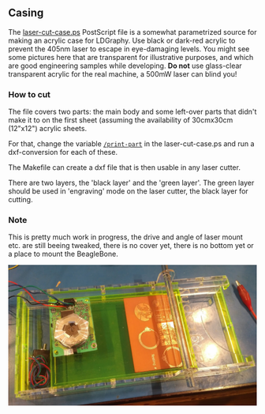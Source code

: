 Casing
------

The [laser-cut-case.ps](./laser-cut-case.ps) PostScript file is a somewhat
parametrized source for making an acrylic case for LDGraphy.
Use black or dark-red acrylic to prevent the 405nm laser to escape in
eye-damaging levels.
You might see some pictures here that are transparent for illustrative purposes,
and which are good engineering samples while developing. **Do not** use
glass-clear transparent acrylic for the real machine, a 500mW laser can
blind you!

### How to cut
The file covers two parts: the main body and some
left-over parts that didn't make it to on the first sheet (assuming the
availability of 30cmx30cm (12"x12") acrylic sheets.

For that, change the variable [`/print-part`](./laser-cut-case.ps#L8) in
the laser-cut-case.ps and run a dxf-conversion for each of these.

The Makefile can create a dxf file that is then usable in any laser cutter.

There are two layers, the 'black layer' and the 'green layer'. The green layer
should be used in 'engraving' mode on the laser cutter, the black layer for
cutting.

### Note
This is pretty much work in progress, the drive and angle of laser mount etc.
are still beeing tweaked, there is no cover yet, there is no bottom yet or
a place to mount the BeagleBone.

![](../img/sample-case.jpg)